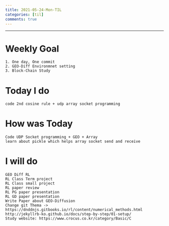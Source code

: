 ```yaml
---
title: 2021-05-24-Mon-TIL
categories: [til]
comments: true
---
```

-------------------------------------------------------------------------------

# Weekly Goal
```
1. One day, One commit
2. GEO-Diff Environmnet setting
3. Block-Chain Study
```

# Today I do
```
code 2nd cosine rule + udp array socket programming
```

# How was Today
```
Code UDP Socket programming + GEO + Array
learn about pickle which helps array socket send and receive
```

# I will do
```
GEO Diff RL 
RL Class Term project
RL Class small project
RL paper review
RL PG paper presentation
RL GD paper presentation
Write Paper about GEO-Diffusion
Change git Thema -> https://dnddnjs.gitbooks.io/rl/content/numerical_methods.html
http://jekyllrb-ko.github.io/docs/step-by-step/01-setup/
Study website: https://www.crocus.co.kr/category/Basic/C
```

